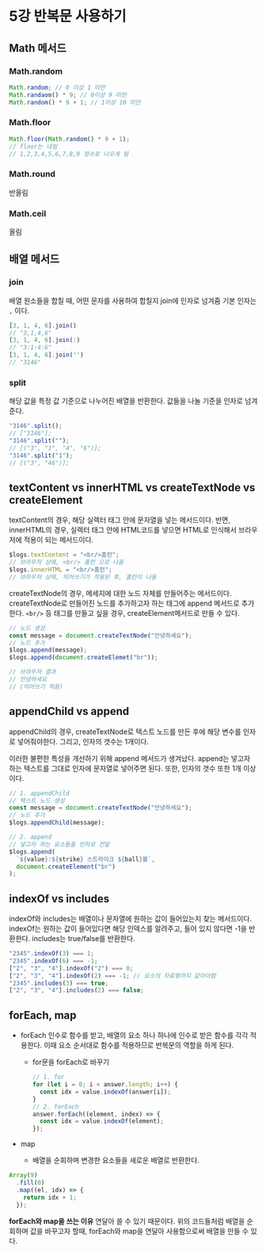 # 5강 반복문 사용하기

## Math 메서드

### Math.random

```javascript
Math.random; // 0 이상 1 미만
Math.randaom() * 9; // 0이상 9 미만
Math.random() * 9 + 1; // 1이상 10 미만
```

### Math.floor

```javascript
Math.floor(Math.random() * 9 + 1);
// floor는 내림
// 1,2,3,4,5,6,7,8,9 정수로 나오게 됨
```

### Math.round

반올림

### Math.ceil

올림

## 배열 메서드

### join

배열 원소들을 합칠 때, 어떤 문자를 사용하여 합칠지 join에 인자로 넘겨줌
기본 인자는 `,` 이다.

```javascript
[3, 1, 4, 6].join()
// "3,1,4,6"
[3, 1, 4, 6].join(:)
// "3:1:4:6"
[3, 1, 4, 6].join('')
// "3146"
```

### split

해당 값을 특정 값 기준으로 나누어진 배열을 반환한다. 값들을 나눌 기준을 인자로 넘겨준다.

```javascript
"3146".split();
// ["3146"];
"3146".split("");
// [("3", "1", "4", "6")];
"3146".split("1");
// [("3", "46")];
```

## textContent vs innerHTML vs createTextNode vs createElement

textContent의 경우, 해당 실렉터 태그 안에 문자열을 넣는 메서드이다.
반면, innerHTML의 경우, 실렉터 태그 안에 HTML코드를 넣으면 HTML로 인식해서 브라우저에 적용이 되는 메서드이다.

```javascript
$logs.textContent = "<br/>홈런";
// 브라우저 상에, <br/> 홈런 으로 나옴
$logs.innerHTML = "<br/>홈런";
// 브라우저 상에, 띄어쓰기가 적용된 후, 홈런이 나옴
```

createTextNode의 경우, 메세지에 대한 노드 자체를 만들어주는 메서드이다.
createTextNode로 만들어진 노드를 추가하고자 하는 태그에 append 메서드로 추가한다.
`<br/>` 등 태그를 만들고 싶을 경우, createElement메서드로 만들 수 있다.

```javascript
// 노드 생성
const message = document.createTextNode("안녕하세요");
// 노드 추가
$logs.append(message);
$logs.append(document.createElemet("br"));

// 브라우저 결과
// 안녕하세요
// (띄어쓰기 적용)
```

## appendChild vs append

appendChild의 경우, createTextNode로 텍스트 노드를 만든 후에 해당 변수를 인자로 넣어줘야한다. 그리고, 인자의 갯수는 1개이다.

이러한 불편한 특성을 개선하기 위해 append 메서드가 생겨났다. append는 넣고자 하는 텍스트를 그대로 인자에 문자열로 넣어주면 된다. 또한, 인자의 갯수 또한 1개 이상이다.

```javascript
// 1. appendChild
// 텍스트 노드 생성
const message = document.createTextNode("안녕하세요");
// 노드 추가
$logs.appendChild(message);

// 2. append
// 넣고자 하는 요소들을 인자로 전달
$logs.append(
  `${value}:${strike} 스트라이크 ${ball}볼`,
  document.createElement("br")
);
```

## indexOf vs includes

indexOf와 includes는 배열이나 문자열에 원하는 값이 들어있는지 찾는 메서드이다. indexOf는 원하는 값이 들어있다면 해당 인덱스를 알려주고, 들어 있지 않다면 -1을 반환한다. includes는 true/false를 반환한다.

```javascript
"2345".indexOf(3) === 1;
"2345".indexOf(6) === -1;
["2", "3", "4"].indexOf("2") === 0;
["2", "3", "4"].indexOf(2) === -1; // 요소의 자료형까지 같아야함
"2345".includes(3) === true;
["2", "3", "4"].includes(2) === false;
```

## forEach, map

- forEach
  인수로 함수를 받고, 배열의 요소 하나 하나에 인수로 받은 함수를 각각 적용한다. 이때 요소 순서대로 함수를 적용하므로 반복문의 역할을 하게 된다.

  - for문을 forEach로 바꾸기
    ```javascript
    // 1. for
    for (let i = 0; i < answer.length; i++) {
      const idx = value.indexOf(answer[i]);
    }
    // 2. forEach
    answer.forEach((element, index) => {
      const idx = value.indexOf(element);
    });
    ```

- map
  - 배열을 순회하며 변경한 요소들을 새로운 배열로 반환한다.

```javascript
Array(9)
  .fill(0)
  .map((el, idx) => {
    return idx + 1;
  });
```

**forEach와 map을 쓰는 이유**
연달아 쓸 수 있기 때문이다.
위의 코드들처럼 배열을 순회하며 값을 바꾸고자 할때, forEach와 map을 연달아 사용함으로써 배열을 만들 수 있다.
